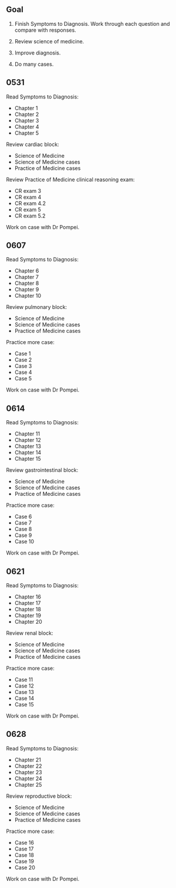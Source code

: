 ## Goal

1. Finish Symptoms to Diagnosis.
Work through each question and compare with responses.

2. Review science of medicine.

3. Improve diagnosis.

4. Do many cases.

## 0531

Read Symptoms to Diagnosis:

- Chapter 1
- Chapter 2
- Chapter 3
- Chapter 4
- Chapter 5

Review cardiac block:

- Science of Medicine
- Science of Medicine cases
- Practice of Medicine cases

Review Practice of Medicine clinical reasoning exam:

- CR exam 3
- CR exam 4
- CR exam 4.2
- CR exam 5
- CR exam 5.2

Work on case with Dr Pompei.

## 0607

Read Symptoms to Diagnosis:

- Chapter 6
- Chapter 7
- Chapter 8
- Chapter 9
- Chapter 10

Review pulmonary block:

- Science of Medicine
- Science of Medicine cases
- Practice of Medicine cases

Practice more case:

- Case 1
- Case 2
- Case 3
- Case 4
- Case 5

Work on case with Dr Pompei.

## 0614

Read Symptoms to Diagnosis:

- Chapter 11
- Chapter 12
- Chapter 13
- Chapter 14
- Chapter 15

Review gastrointestinal block:

- Science of Medicine
- Science of Medicine cases
- Practice of Medicine cases

Practice more case:

- Case 6
- Case 7
- Case 8
- Case 9
- Case 10

Work on case with Dr Pompei.

## 0621

Read Symptoms to Diagnosis:

- Chapter 16
- Chapter 17
- Chapter 18
- Chapter 19
- Chapter 20

Review renal block:

- Science of Medicine
- Science of Medicine cases
- Practice of Medicine cases

Practice more case:

- Case 11
- Case 12
- Case 13
- Case 14
- Case 15

Work on case with Dr Pompei.

## 0628

Read Symptoms to Diagnosis:

- Chapter 21
- Chapter 22
- Chapter 23
- Chapter 24
- Chapter 25

Review reproductive block:

- Science of Medicine
- Science of Medicine cases
- Practice of Medicine cases

Practice more case:

- Case 16
- Case 17
- Case 18
- Case 19
- Case 20

Work on case with Dr Pompei.
